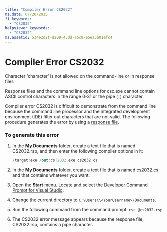 ```yaml
---
title: "Compiler Error CS2032"
ms.date: 07/20/2015
f1_keywords: 
  - "CS2032"
helpviewer_keywords: 
  - "CS2032"
ms.assetid: 534e2d2f-d209-43dd-abc9-e5ea5b01efc4
---
```

# Compiler Error CS2032
Character 'character' is not allowed on the command-line or in response files  
  
 Response files and the command line options for csc.exe cannot contain ASCII control characters in the range 0-31 or the pipe (`|`) character.  
  
 Compiler error CS2032 is difficult to demonstrate from the command line because the command line processor and the integrated development environment (IDE) filter out characters that are not valid. The following procedure generates the error by using a [response file](../../../csharp/language-reference/compiler-options/response-file-compiler-option.md).  
  
### To generate this error  
  
1. In the **My Documents** folder, create a text file that is named CS2032.rsp, and then enter the following compiler options in it:  
  
   ```csharp  
   /target:exe /out:cs|2032.exe cs2032.cs  
   ```  
  
2. In the **My Documents** folder, create a text file that is named cs2032.cs and that contains whatever you want.  
  
3. Open the **Start** menu. Locate and select the [Developer Command Prompt for Visual Studio](../../../framework/tools/developer-command-prompt-for-vs.md).
  
4. Change the current directory to `C:\Users\\<YourUsername>\Documents`.  
  
5. Run the following command from the command prompt: `csc @cs2032.rsp`  
  
6. The CS2032 error message appears because the response file, CS2032.rsp, contains a pipe character.
